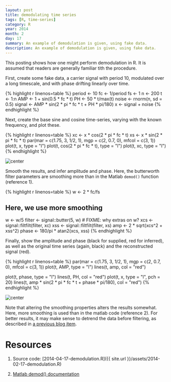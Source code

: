 ```yaml
---
layout: post
title: demodulating time series
tags: [R, time-series]
category: R
year: 2014
month: 2
day: 17
summary: An example of demodulation is given, using fake data.
description: An example of demodulation is given, using fake data.
---
```


This posting shows how one might perform demodulation in R.  It is assumed that readers are generally familiar tith the procedure.

First, create some fake data, a carrier signal with period 10, modulated over a long timescale, and with phase drifting linearly over time.


{% highlight r linenos=table %}
period <- 10
fc <- 1/period
fs <- 1
n <- 200
t <- 1:n
AMP <- 1 + sin(0.5 * fc * t)
PH <- 50 * t/max(t)
noise <- rnorm(n, sd = 0.5)
signal <- AMP * sin(2 * pi * fc * t + PH * pi/180)
x <- signal + noise
{% endhighlight %}


Next, create the base sine and cosine time-series, varying with the known frequency, and plot these.

{% highlight r linenos=table %}
xc <- x * cos(2 * pi * fc * t)
xs <- x * sin(2 * pi * fc * t)
par(mar = c(1.75, 3, 1/2, 1), mgp = c(2, 0.7, 0), mfcol = c(3, 1))
plot(t, x, type = "l")
plot(t, cos(2 * pi * fc * t), type = "l")
plot(t, xc, type = "l")
{% endhighlight %}

![center](http://dankelley.github.io/2014-02-17-demodulation-signal.png) 


Smooth the results, and infer amplitude and phase.  Here, the butterworth filter parameters are smoothing more than in the Matlab ``demod()`` function (reference 1).


{% highlight r linenos=table %}
w <- 2 * fc/fs
## Here, we use more smoothing
w <- w/5
filter <- signal::butter(5, w)  # FIXME: why extras on w?
xcs <- signal::filtfilt(filter, xc)
xss <- signal::filtfilt(filter, xs)
amp <- 2 * sqrt(xcs^2 + xss^2)
phase <- 180/pi * atan2(xcs, xss)
{% endhighlight %}


Finally, show the amplitude and phase (black for supplied, red for inferred), as well as the original time series (again, black) and the reconstructed signal (red).



{% highlight r linenos=table %}
par(mar = c(1.75, 3, 1/2, 1), mgp = c(2, 0.7, 0), mfcol = c(3, 1))
plot(t, AMP, type = "l")
lines(t, amp, col = "red")

plot(t, phase, type = "l")
lines(t, PH, col = "red")
plot(t, x, type = "l", pch = 20)
lines(t, amp * sin(2 * pi * fc * t + phase * pi/180), col = "red")
{% endhighlight %}

![center](http://dankelley.github.io/2014-02-17-demodulation-results.png) 


Note that altering the smoothing properties alters the results somewhat.  Here, more smoothing is used than in the matlab code (reference 2).  For better results, it may make sense to detrend the data before filtering, as described in [a previous blog item](http://dankelley.github.io/r/2014/01/11/smoothing-hydrographic-profiles.html).


# Resources

1. Source code: [2014-04-17-demodulation.R]({{ site.url }}/assets/2014-02-17-demodulation.R)

2. [Matlab demod() documentation](http://www.mathworks.com/help/signal/ref/demod.html)

